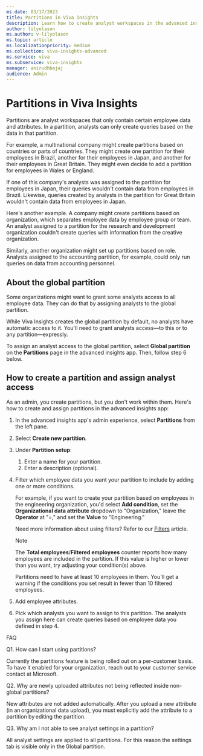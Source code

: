 ```yaml
---
ms.date: 03/17/2023
title: Partitions in Viva Insights
description: Learn how to create analyst workspaces in the advanced insights app.
author: lilyolason
ms.author: v-lilyolason
ms.topic: article
ms.localizationpriority: medium
ms.collection: viva-insights-advanced
ms.service: viva 
ms.subservice: viva-insights
manager: anirudhbajaj
audience: Admin
---
```



# Partitions in Viva Insights

Partitions are analyst workspaces that only contain certain employee data and attributes. In a partition, analysts can only create queries based on the data in that partition.

For example, a multinational company might create partitions based on countries or parts of countries. They might create one partition for their employees in Brazil, another for their employees in Japan, and another for their employees in Great Britain. They might even decide to add a partition for employees in Wales or England. 

If one of this company's analysts was assigned to the partition for employees in Japan, their queries wouldn't contain data from employees in Brazil. Likewise, queries created by analysts in the partition for Great Britain wouldn't contain data from employees in Japan.

Here's another example. A company might create partitions based on organization, which separates employee data by employee group or team. An analyst assigned to a partition for the research and development organization couldn't create queries with information from the creative organization. 

Similarly, another organization might set up partitions based on role. Analysts assigned to the accounting partition, for example, could only run queries on data from accounting personnel.

## About the global partition

Some organizations might want to grant some analysts access to all employee data. They can do that by assigning analysts to the global partition.

While Viva Insights creates the global partition by default, no analysts have automatic access to it. You'll need to grant analysts access—to this or to any partition—expressly.

To assign an analyst access to the global partition, select **Global partition** on the **Partitions** page in the advanced insights app. Then, follow step 6 below.


## How to create a partition and assign analyst access

As an admin, you create partitions, but you don't work within them. Here's how to create and assign partitions in the advanced insights app:

1. In the advanced insights app's admin experience, select **Partitions** from the left pane.
1. Select **Create new partition**.
1. Under **Partition setup**:
    1. Enter a name for your partition.
    1. Enter a description (optional).
1. Filter which employee data you want your partition to include by adding one or more conditions.

    For example, if you want to create your partition based on employees in the engineering organization, you'd select **Add condition**, set the **Organizational data attribute** dropdown to "Organization," leave the **Operator** at "=," and set the **Value** to "Engineering." <!--will the internal roles/org data dropdown be there?-->
    
    Need more information about using filters? Refer to our [Filters](../analyst/filters.md) article.

    >[!Note]
    >The **Total employees**/**Filtered employees** counter reports how many employees are included in the partition. If this value is higher or lower than you want, try adjusting your condition(s) above.
    >
    >Partitions need to have at least 10 employees in them. You'll get a warning if the conditions you set result in fewer than 10 filtered employees.
1. Add employee attributes. <!--what does this do?-->
1. Pick which analysts you want to assign to this partition. The analysts you assign here can create queries based on employee data you defined in step 4.


FAQ <!--should we keep any of this?-->

Q1. How can I start using partitions? 

Currently the partitions feature is being rolled out on a per-customer basis. To have it enabled for your organization, reach out to your customer service contact at Microsoft. 

Q2. Why are newly uploaded attributes not being reflected inside non-global partitions? 

New attributes are not added automatically. After you upload a new attribute (in an organizational data upload), you must explicitly add the attribute to a partition by editing the partition. 

Q3. Why am I not able to see analyst settings in a partition? 

All analyst settings are applied to all partitions. For this reason the settings tab is visible only in the Global partition. 

 